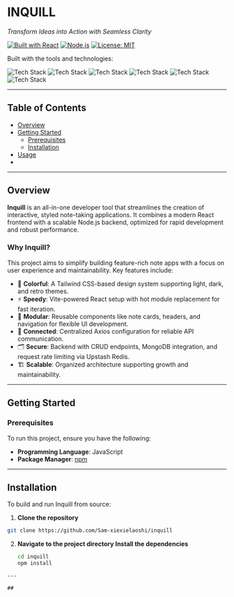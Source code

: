 # INQUILL

_Transform Ideas into Action with Seamless Clarity_

[![Built with React](https://img.shields.io/badge/Built%20With-React-blue)](https://reactjs.org/)
[![Node.js](https://img.shields.io/badge/Backend-Node.js-green)](https://nodejs.org/)
[![License: MIT](https://img.shields.io/badge/License-MIT-yellow.svg)](https://opensource.org/licenses/MIT)

Built with the tools and technologies:

![Tech Stack](https://img.shields.io/badge/React-61DAFB?logo=react&logoColor=white)
![Tech Stack](https://img.shields.io/badge/Node.js-339933?logo=node.js&logoColor=white)
![Tech Stack](https://img.shields.io/badge/MongoDB-47A248?logo=mongodb&logoColor=white)
![Tech Stack](https://img.shields.io/badge/Express-000000?logo=express&logoColor=white)
![Tech Stack](https://img.shields.io/badge/TypeScript-007ACC?logo=typescript&logoColor=white)
![Tech Stack](https://img.shields.io/badge/Tailwind_CSS-38B2AC?logo=tailwind-css&logoColor=white)

---

## Table of Contents

- [Overview](#overview)
- [Getting Started](#getting-started)
  - [Prerequisites](#prerequisites)
  - [Installation](#installation)
- [Usage](#usage)
- 

---

## Overview

**Inquill** is an all-in-one developer tool that streamlines the creation of interactive, styled note-taking applications. It combines a modern React frontend with a scalable Node.js backend, optimized for rapid development and robust performance.

### Why Inquill?

This project aims to simplify building feature-rich note apps with a focus on user experience and maintainability. Key features include:

- 🎨 **Colorful**: A Tailwind CSS-based design system supporting light, dark, and retro themes.
- ⚡ **Speedy**: Vite-powered React setup with hot module replacement for fast iteration.
- 🧩 **Modular**: Reusable components like note cards, headers, and navigation for flexible UI development.
- 🔗 **Connected**: Centralized Axios configuration for reliable API communication.
- 🗂️ **Secure**: Backend with CRUD endpoints, MongoDB integration, and request rate limiting via Upstash Redis.
- 🏗️ **Scalable**: Organized architecture supporting growth and maintainability.

---

## Getting Started

### Prerequisites

To run this project, ensure you have the following:

- **Programming Language**: JavaScript
- **Package Manager**: [npm](https://www.npmjs.com/)

---

## Installation

To build and run Inquill from source:

1. **Clone the repository**

  ```bash
  git clone https://github.com/Sam-xiexielaoshi/inquill
  ```

2. **Navigate to the project directory Install the dependencies**
   
   ```bash
   cd inquill
   npm install
```
---

##
